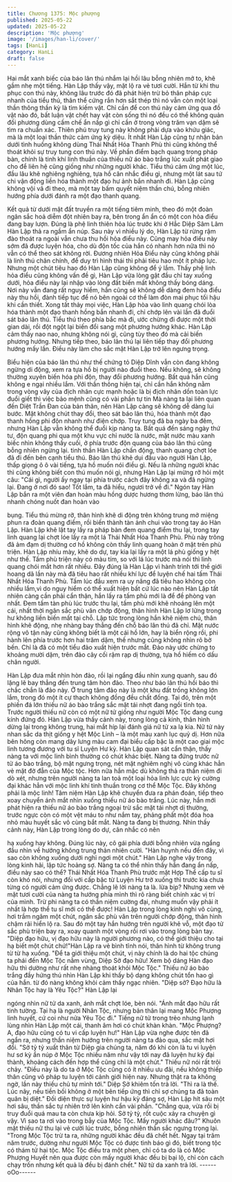 ```yaml
---
title: Chương 1375: Mộc phượng
published: 2025-05-22
updated: 2025-05-22
description: 'Mộc phượng'
image: '/images/han-li/cover/'
tags: [HanLi]
category: HanLi
draft: false
---
```


Hai mắt xanh biếc của báo lân thú nhắm lại hồi lâu bỗng nhiên
mở to, khẽ gầm nhẹ một tiếng.
Hàn Lập thấy vậy, mặt lộ ra vẻ tươi cười.
Hắn từ khi thu phục con thú này, không lâu trước đó đã phát hiện
trừ bỏ thân pháp cực nhanh của tiểu thú, thân thể cứng rắn hơn
sắt thép thì nó vẫn còn một loại thần thông thần kỳ là tìm kiếm
vật.
Chỉ cần để con thú này cảm ứng qua đồ vật nào đó, bất luận vật
chết hay vật còn sống thì nó đều có thể không quản đối phương
dùng cấm chế ẩn nấp gì chỉ cần ở trong vòng trăm vạn dặm sẽ
tìm ra chuẩn xác.
Thiên phú truy tung này không phải dựa vào khứu giác, mà là một
loại thần thức cảm ứng kỳ diệu.
Ít nhất Hàn Lập cũng tự nhận bản dưới tình huống không dùng
Thái Nhất Hóa Thanh Phù thì cũng không thể thoát khỏi sự truy
tung con thú này.
Về phần điểm bạch quang trong pháp bàn, chính là tinh khí linh
thuần của thiếu nữ áo bào trắng lúc xuất phát giao cho để liên hệ
cũng giống như những người khác.
Tiểu thú cảm ứng một lúc, đầu lâu khẽ nghiêng nghiêng, tựa hồ
cân nhắc điều gì, nhưng một lát sau tứ chi vận động liền hóa
thành một đạo hư ảnh bắn nhanh đi.
Hàn Lập cũng không vội vã đi theo, mà một tay bấm quyết niệm
thần chú, bỗng nhiên hướng phía dưới đánh ra một đạo thanh
quang.

Kết quả từ dưới mặt đất truyền ra một tiếng tiêm minh, theo đó
một đoàn ngân sắc hoả diễm đột nhiên bay ra, bên trong ẩn ẩn có
một con hỏa điểu đang bay lượn.
Đúng là phệ linh thiên hỏa lúc trước khi ở Hắc Diệp Sâm Lâm
Hàn Lập thả ra ngầm ẩn núp.
Sau này vì nhiều lý do, Hàn Lập từ rừng rậm đào thoát ra ngoài
vẫn chưa thu hồi hỏa điểu này. Cũng may hỏa điểu này sớm đã
được luyện hóa, cho dù độn tốc của hắn có nhanh hơn nữa thì nó
vẫn có thể theo sát không rời.
Đương nhiên Hỏa Điểu này cũng không phải là linh thú chân
chính, để duy trì hình thái thì phải tiêu hao một ít pháp lực. Nhưng
một chút tiêu hao đó Hàn Lập cũng không để ý lắm.
Thấy phệ linh hỏa điểu cũng không vấn đề gì, Hàn Lập vừa lòng
gật đầu chỉ tay xuống dưới, hỏa điểu này lại nhập vào lòng đất
biến mất không thấy bóng dáng.
Nơi này vẫn đang rất nguy hiểm, hắn cũng sẽ không dễ dàng đem
hỏa điểu này thu hồi, đành tiếp tục để nó bên ngoài cơ thể làm
đòn mai phục tối hậu khi cần thiết.
Xong tất thảy mọi việc, Hàn Lập hòa vào linh quang chói lòa hóa
thành một đạo thanh hồng bắn nhanh đi, chỉ chớp lên vài lần đã
đuổi sát báo lân thú.
Tiểu thú theo phía bắc mà đi, ước chừng đi được một thời gian
dài, rồi đột ngột lại biến đổi sang một phương hướng khác.
Hàn Lập cảm thấy nao nao, nhưng không nói gì, cũng tùy theo đó
mà cải biến phương hướng.
Nhưng tiếp theo, báo lân thú lại liên tiếp thay đổi phương hướng
mấy lần.
Điều này làm cho sắc mặt Hàn Lập trở lên ngưng trọng.

Biểu hiện của báo lân thú như thế chứng tỏ Diệp Dĩnh vẫn còn
đang không ngừng di động, xem ra tựa hồ bị người nào đuổi theo.
Nếu không, sẽ không thường xuyên biến hóa phi độn, thay đổi
phương hướng.
Bất quá hắn cũng không e ngại nhiều lắm.
Với thần thông hiện tại, chỉ cần hắn không nằm trong vòng vây
của địch nhân cực mạnh hoặc là bị địch nhân dồn toàn lực đuổi
giết thì việc bảo mệnh cũng có vài phần tự tin
Mà nàng ta lại liên quan đến Diệt Trần Đan của bản thân, nên
Hàn Lập càng sẽ không dễ dàng lui bước.
Mặt không chút thay đổi, theo sát báo lân thú, hóa thành một đạo
thanh hồng phi độn nhanh như điện chớp.
Truy tung đã ba ngày ba đêm, nhưng Hàn Lập vẫn không thể đuổi
kịp nàng ta.
Bất quá đến sáng ngày thứ tư, độn quang phi qua một khu vực
chỉ nước là nước, mặt nước màu xanh biếc nhìn không thấy cuối,
ở phía trước độn quang của báo lân thú cũng bỗng nhiên ngừng
lại.
tinh thần Hàn Lập chấn động, thanh quang chợt lóe đã đi đến bên
cạnh tiểu thú.
Báo lân thú khẽ dụi đầu vào người Hàn Lập, thấp giọng ô ô vài
tiếng, tựa hồ muốn nói điều gì.
Nếu là những người khác thì cũng không biết con thú muốn nói
gì, nhưng Hàn Lập lại mừng rỡ hỏi một câu:
"Cái gì, người ấy ngay tại phía trước cách đây không xa và đã
ngừng lại. Đang ở nơi đó sao! Tốt lắm, ta đã hiểu, ngươi trở về
đi."
Ngón tay Hàn Lập bắn ra một viên đan hoàn màu hồng dược
hương thơm lừng, báo lân thú nhanh chóng nuốt đan hoàn vào

bụng.
Tiểu thú mừng rỡ, thân hình khẽ di động trên không trung mở
miệng phun ra đoàn quang điểm, rồi biến thành tàn ảnh chui vào
trong tay áo Hàn Lập.
Hàn Lập khẽ lật tay lấy ra pháp bàn đem quang điểm thu lại, trong
tay linh quang lại chợt lóe lấy ra một lá Thái Nhất Hóa Thanh Phù.
Phù này trông đã ảm đạm dị thường cơ hồ không còn thấy linh
quang hoàn ở mặt trên phù triện. Hàn Lập nhíu mày, khẽ do dự,
tay kia lại lấy ra một lá phù giống y hệt như thế.
Tấm phù triện này có màu tím, so với lá lúc trước mà nói thì linh
quang chói mắt hơn rất nhiều.
Đây đúng là Hàn Lập vì hành trình tới thế giới hoang dã lần này
mà đã tiêu hao rất nhiều khí lực để luyện chế hai tấm Thái Nhất
Hóa Thanh Phù.
Tấm lúc đầu xem ra uy năng đã tiêu hao không còn nhiều lắm,vì
do nguy hiểm có thể xuất hiện bất cứ lúc nào nên Hàn Lập tất
nhiên càng cần phải cẩn thận, hắn lấy ra tấm phù mới là để đề
phòng vạn nhất.
Đem tấm tàn phù lúc trước thu lại, tấm phù mới khẽ nhoáng lên
một cái, nhất thời ngân sắc phù văn chớp động, thân hình Hàn
Lập lơ lửng trong hư không liền biến mất tại chỗ.
Lập tức trong lòng hắn khẽ niệm chú, thân hình khẽ động, nhẹ
nhàng bay thẳng đến chỗ báo lân thú đã chỉ.
Mặt nước rộng vô tận này cũng không biết là một cái hồ lớn, hay
là biển rộng rồi, phi hành lên phía trước hơn hai trăm dặm, thế
nhưng cũng không nhìn rõ bờ bến. Chỉ là đã có một tiểu đảo xuất
hiện trước mắt.
Đảo này ước chừng to khoảng mười dặm, trên đảo cây cối rậm
rạp dị thường, tựa hồ hiếm có dấu chân người.

Hàn Lập đưa mắt nhìn hòn đảo, rồi lại ngẩng đầu nhìn xung
quanh, sau đó lặng lẽ bay thẳng đến trung tâm hòn đảo.
Theo như báo lân thú hồi báo thì chắc chắn là đảo này.
Ở trung tâm đảo này là một khu đất trống không lớn lắm, trong đó
một ít cự thạch không đồng đều chất đống.
Tại đó, trên một phiến đá lớn thiếu nữ áo bào trắng sắc mặt tái
nhợt đang ngồi tĩnh tọa. Trước người thiếu nữ còn có một nữ tử
giống như người Mộc Tộc đang cung kính đứng đó.
Hàn Lập vừa thấy cảnh này, trong lòng cả kinh, thân hình dừng lại
trong không trung, hai mắt híp lại đánh giá nữ tử xa lạ kia.
Nữ tử này nhan sắc da thịt giống y hệt Mộc Linh – là một màu
xanh lục quỷ dị. Hơn nữa bên hông còn mang dây lưng màu cam
đại biểu cấp bậc là một cao giai mộc linh tương đương với tu sĩ
Luyện Hư kỳ. Hàn Lập quan sát cẩn thận, thấy nàng ta với mộc
linh bình thường có chút khác biệt.
Nàng ta đứng trước nữ tử áo bào trắng, bộ mặt ngưng trọng, nét
mặt nghiêm nghị vô cùng khác hẳn vẻ mặt đờ đẫn của Mộc tộc.
Hơn nữa hắn mặc dù không thả ra thần niệm đi dò xét, nhưng
trên người nàng ta lan toả một loại hỏa linh lực cực kỳ cường đại
khác hẳn với mộc linh khí tinh thuần trong cơ thể Mộc Tộc.
Đây không phải là mộc linh!
Tâm niệm Hàn Lập khẽ chuyển đưa ra phán đoán, tiếp theo xoay
chuyển ánh mắt nhìn xuống thiếu nữ áo bào trắng.
Lúc này, hắn mới phát hiện ra thiếu nữ áo bào trắng ngoại trừ sắc
mặt tái nhợt dị thường, trước ngực còn có một vệt máu to như
nắm tay, phảng phất một đóa hoa nhỏ màu huyết sắc vô cùng bắt
mắt.
Nàng ta đang bị thương.
Nhìn thấy cảnh này, Hàn Lập trong lòng do dự, cân nhắc có nên

hạ xuống hay không.
Đúng lúc này, cô gái phía dưới bỗng nhiên vừa ngẩng đầu nhìn về
hướng không trung thản nhiên cười.
"Hàn huynh nếu đến đây, vì sao còn không xuống dưới nghỉ ngơi
một chút."
Hàn Lập nghe vậy trong lòng kinh hãi, lập tức hoảng sợ.
Nàng ta có thể nhìn thấy hắn đang ẩn nấp, điều này sao có thể?
Thái Nhất Hóa Thanh Phù trước mặt Hợp Thể cấp tu sĩ còn khó
nói, nhưng đối với cấp bậc từ Luyện Hư trở xuống thì trước kia
chưa từng có người cảm ứng được. Chẳng lẽ lời nàng ta là. lừa
bịp? Nhưng xem vẻ mặt tươi cười của nàng ta hướng phía mình
thì rõ ràng biết chính xác vị trí của mình.
Trừ phi nàng ta có thần niệm cường đại, nhưng muốn vậy phải ít
nhất là hợp thể tu sĩ mới có thể được!
Hàn Lập trong lòng kinh nghi vô cùng, hơi trầm ngâm một chút,
ngân sắc phù văn trên người chớp động, thân hình chậm rãi hiển
lộ ra.
Sau đó một tay hắn hướng trên người khẽ vỗ, một đạo tử sắc phù
triện bay ra, xoay quanh một vòng rồi rơi vào trong lòng bàn tay.
"Diệp đạo hữu, vị đạo hữu này là người phương nào, có thể giới
thiệu cho tại hạ biết một chút chứ!"Hàn Lập ra vẻ bình tĩnh nói,
thân hình từ không trung từ từ hạ xuống.
"Để ta giới thiệu một chút, vị này chính là do hai tộc chúng ta phái
đến Mộc Tộc nằm vùng, Diệp Sở đạo hữu! Xem bộ dáng Hàn đạo
hữu thì dường như rất nhẹ nhàng thoát khỏi Mộc Tộc." Thiếu nữ
áo bào trắng đầy hứng thú nhìn Hàn Lập khi thấy bộ dạng không
chút tổn hao gì của hắn. từ đó nàng không khỏi cảm thấy ngạc
nhiên.
"Diệp sở? Đạo hữu là Nhân Tộc hay là Yêu Tộc?" Hàn Lập lại

ngóng nhìn nữ tử da xanh, ánh mắt chợt lóe, bèn nói.
"Ánh mắt đạo hữu rất tinh tường. Tại hạ là người Nhân Tộc,
nhưng bản thân lại mang Mộc Phượng linh huyết, cứ coi như nửa
Yêu Tộc đi." Tiếng nữ tử trong trẻo nhưng lạnh lùng nhìn Hàn Lập
một cái, thanh âm hơi có chút khàn khàn.
"Mộc Phượng? A, đạo hữu cũng có tu vi cấp luyện hư!" Hàn Lập
vừa nghe được tên đã ngẩn ra, nhưng thần niệm hướng trên
người nàng ta đảo qua, sắc mặt hơi đổi.
"Sở tỷ tỷ xuất thân từ Diệp gia chúng ta, năm đó khi còn là tu vi
luyện hư sơ kỳ ẩn núp ở Mộc Tộc nhiều năm như vậy tới nay đã
luyện hư kỳ đại thành, khoảng cách đến hợp thể cũng chỉ là một
chút." Thiếu nữ nói rất trôi chảy.
"Điều này là do ta ở Mộc Tộc cũng có ít nhiều ưu đãi, nếu không
thiếp thân cũng vô pháp tu luyện tới cảnh giới hiện nay. Nhưng
thật ra ta không ngờ, lần này thiếu chủ tự mình tới." Diệp Sở
khiêm tốn trả lời.
"Thì ra là thế. Lúc nãy, nếu tiền bối không ở một bên tiếp ứng thì
chỉ sợ chúng ta đã toàn quân bị diệt." Đối diện thực sự luyện hư
hậu kỳ đáng sợ, Hàn Lập hít sâu một hơi sâu, thần sắc tự nhiên
trở lên kính cẩn vài phần.
"Chẳng qua, vừa rồi bị truy đuổi quá mau ta còn chưa kịp hỏi. Sở
tỷ tỷ, rốt cuộc xảy ra chuyện gì vậy. Vì sao ta rơi vào trong bẫy
của Mộc Tộc. Mấy người khác đâu?" Khuôn mặt thiếu nữ thu lại
vẻ cười lúc trước, bỗng nhiên thần sắc ngưng trọng lại.
"Trong Mộc Tộc trừ ta ra, những người khác đều đã chết hết.
Ngay tại trăm năm trước, dường như người Mộc Tộc có được tình
báo gì đó, biết trong tộc có thám tử hai tộc. Mộc Tộc điều tra một
phen, chỉ có ta do là có Mộc Phượng Huyết nên qua được còn
mấy người khác đều bị bại lộ, chỉ còn cách chạy trốn nhưng kết
quả là đều bị đánh chết." Nữ tử da xanh trả lời.
------oOo------
